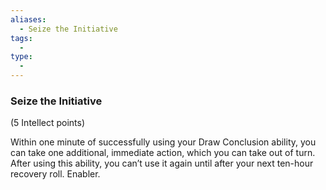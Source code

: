 ```yaml
---
aliases:
  - Seize the Initiative
tags:
  - 
type:
  - 
---
```

### Seize the Initiative

(5 Intellect points)

Within one minute of successfully using your Draw Conclusion ability, you can take one additional, immediate action, which you can take out of turn. After using this ability, you can’t use it again until after your next ten-hour recovery roll. Enabler.